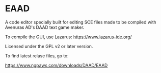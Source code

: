 # EAAD

A code editor specially built for editing SCE files made to be compiled with Avenuras AD's DAAD text game maker.

To compile the GUI, use Lazarus: https://www.lazarus-ide.org/

Licensed under the GPL v2 or later version.

To find latest relase files, go to:

https://www.ngpaws.com/downloads/DAAD/EAAD
